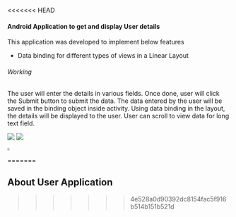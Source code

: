 <<<<<<< HEAD
####  Android Application to get and display User details

This application was developed to implement below features

* Data binding for different types of views in a Linear Layout

###### Working

The user will enter the details in various fields. Once done, user will click the Submit button to submit the data. The data entered by the user will be saved in the binding object inside activity. Using data binding in the layout, the details will be displayed to the user. User can scroll to view data for long text field.

![](/home/akansha/Akansha/ProjectImages/AboutUser/Screen1.png)   ![](/home/akansha/Akansha/ProjectImages/AboutUser/Screen2.png)



<img src="/home/akansha/Akansha/ProjectImages/AboutUser/AboutUser.gif" style="zoom: 33%;" />











=======
## About User Application
>>>>>>> 4e528a0d90392dc8154fac5f916b514b151b521d
